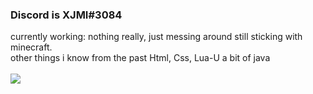 ### Discord is XJMI#3084

currently working: nothing really, just messing around still sticking with minecraft.
\
other things i know from the past Html, Css, Lua-U a bit of java
\
<br>
![ ](https://komarev.com/ghpvc/?username=XJMI&style=flat-square&color=blueviolet)
</br>
<br>
<!--
**XJMI/XJMI** is a ✨ _special_ ✨ repository because its `README.md` (this file) appears on your GitHub profile.
